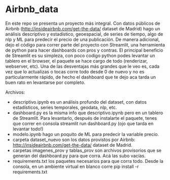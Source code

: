 # Airbnb_data

En este repo se presenta un proyecto más integral. Con datos públicos de Airbnb (http://insideairbnb.com/get-the-data/ dataset de Madrid) hago un análisis descriptivo y estadístico, geoespacial, de series de tiempo, algo de nlp y ML para predecir el precio de una publicación. De manera adicional, dejo el código para correr parte del proyecto con Streamlit, una herramienta de python para hacer dashboards con pros y contras. El principal beneficio de Streamlit es su simpleza, con poco codigo python podes levantar un tablero en el browser, el paquete se hace cargo de todo (renderizar, webserver, etc). Una de las desventajas más grandes que le veo es, cada vez que lo actualizas o tocas corre todo desde 0 de nuevo y no es particularmente rápido, de hecho el dashboard que te dejo aca tarda un buen rato en levantarse por completo.

Archivos:
- descriptivo.ipynb es un análisis profundo del dataset, con datos estadísticos, series temporales, geodata, nlp, etc.
- dashboard.py es la misma info que descriptivo.ipynb pero en un tablero de Streamlit. Para levantarlo, después de instalarte el paquete, tenes que correr en consola streamlit run dashboard.py (ojo que tarda en levantar todo!)
- modelo.ipynb hago un poquito de ML para predecir la variable precio.
- carpeta dataset_nuevo son los datos provistos por Airbnb: http://insideairbnb.com/get-the-data/ dataset de Madrid.
- carpetas imagenes_prov y tablas_prov son archivos provisorios que se generan del dashboard.py para que corra. Acá las subo vacías.
- requirements.txt los paquetes necesarios para que corra todo. Desde la consola, en un ambiente virtual en blanco corre pip install -r requirements.txt
